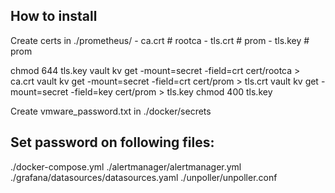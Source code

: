 ## How to install

 Create certs in ./prometheus/
    - ca.crt # rootca
    - tls.crt # prom
    - tls.key # prom

chmod 644 tls.key
vault kv get -mount=secret -field=crt cert/rootca > ca.crt
vault kv get -mount=secret -field=crt cert/prom > tls.crt
vault kv get -mount=secret -field=key cert/prom > tls.key
chmod 400 tls.key

Create vmware_password.txt in ./docker/secrets

Set password on following files:
----------------
./docker-compose.yml
./alertmanager/alertmanager.yml
./grafana/datasources/datasources.yaml
./unpoller/unpoller.conf
